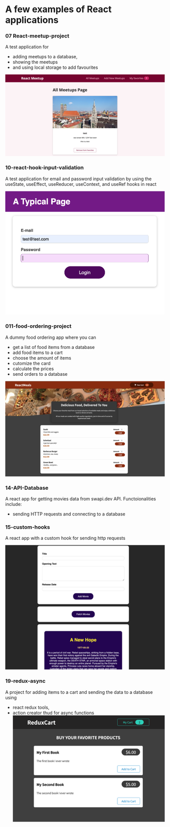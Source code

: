 # A few examples of React applications

### 07 React-meetup-project
A test application for 
- adding meetups to a database, 
- showing the meetups 
- and using local storage to add favourites

![](/img/07.png)

### 10-react-hook-input-validation
A test application for email and password input validation by using the useState, useEffect, useReducer, useContext, and useRef hooks in react

![a snapshot of the project](/img/10.png)

### 011-food-ordering-project
A dummy food ordering app where you can
- get a list of food items from a database
- add food items to a cart
- choose the amount of items
- cutomize the card
- calculate the prices
- send orders to a database

![a snapshot of the project](/img/11.png)

### 14-API-Database
A react app for getting movies data from swapi.dev API. Functoionalities include:
- sending HTTP requests and connecting to a database

### 15-custom-hooks
A react app with a custom hook for sending http requests

![a snapshot of the project](/img/14.png)

### 19-redux-async
A project for adding items to a cart and sending the data to a database using 
- react redux tools, 
- action creator thud for async functions
![a snapshot of the project](/img/19.png)
